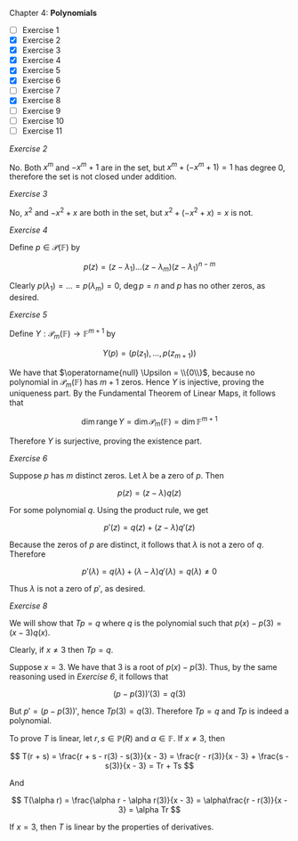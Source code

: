 Chapter 4: **Polynomials**

- [ ] Exercise 1
- [x] Exercise 2
- [x] Exercise 3
- [x] Exercise 4
- [x] Exercise 5
- [x] Exercise 6
- [ ] Exercise 7
- [x] Exercise 8
- [ ] Exercise 9
- [ ] Exercise 10
- [ ] Exercise 11

_Exercise 2_

No. Both $x^m$ and $-x^m + 1$ are in the set, but $x^m + (-x^m + 1) = 1$ has degree 0, therefore the set is not closed under addition.

_Exercise 3_

No, $x^2$ and $-x^2 + x$ are both in the set, but $x^2 + (-x^2 + x) = x$ is not.

_Exercise 4_

Define $p \in \mathcal{P}(\mathbb{F})$ by

$$
p(z) = (z - \lambda_1) \dots (z - \lambda_m) (z - \lambda_1)^{n - m}
$$

Clearly $p(\lambda_1) = \dots = p(\lambda_m) = 0$, $\deg p = n$ and $p$ has no other zeros, as desired.

_Exercise 5_

Define $\Upsilon: \mathcal{P}_m(\mathbb{F}) \to \mathbb{F}^{m+1}$ by

$$
\Upsilon(p) = (p(z_1), \dots, p(z_{m+1}))
$$

We have that $\operatorname{null} \Upsilon = \\{0\\}$, because no polynomial in $\mathcal{P}_m(\mathbb{F})$ has $m + 1$ zeros.
Hence $\Upsilon$ is injective, proving the uniqueness part.
By the Fundamental Theorem of Linear Maps, it follows that

$$
\operatorname{dim} \operatorname{range} \Upsilon = \operatorname{dim} \mathcal{P}_m(\mathbb{F}) = \operatorname{dim} \mathbb{F}^{m+1}
$$

Therefore $\Upsilon$ is surjective, proving the existence part.

_Exercise 6_

Suppose $p$ has $m$ distinct zeros.
Let $\lambda$ be a zero of $p$.
Then

$$
p(z) = (z - \lambda)q(z)
$$

For some polynomial $q$.
Using the product rule, we get

$$
p'(z) = q(z) + (z - \lambda)q'(z)
$$

Because the zeros of $p$ are distinct, it follows that $\lambda$ is not a zero of $q$.
Therefore

$$
p'(\lambda) = q(\lambda) + (\lambda - \lambda)q'(\lambda) = q(\lambda) \neq 0
$$

Thus $\lambda$ is not a zero of $p'$, as desired.

_Exercise 8_

We will show that $Tp = q$ where $q$ is the polynomial such that $p(x) - p(3) = (x - 3)q(x)$.

Clearly, if $x \neq 3$ then $Tp = q$.

Suppose $x = 3$.
We have that 3 is a root of $p(x) - p(3)$.
Thus, by the same reasoning used in _Exercise 6_, it follows that

$$
(p - p(3))'(3) = q(3)
$$

But $p' = (p - p(3))'$, hence $Tp(3) = q(3)$.
Therefore $Tp = q$ and $Tp$ is indeed a polynomial.

To prove $T$ is linear, let $r, s \in \mathbb{P}(R)$ and $\alpha \in \mathbb{F}$. If $x \neq 3$, then

$$
T(r + s) = \frac{r + s - r(3) - s(3)}{x - 3} = \frac{r - r(3)}{x - 3} + \frac{s - s(3)}{x - 3} = Tr + Ts
$$

And

$$
T(\alpha r) = \frac{\alpha r - \alpha r(3)}{x - 3} = \alpha\frac{r - r(3)}{x - 3} = \alpha Tr
$$

If $x = 3$, then $T$ is linear by the properties of derivatives.
